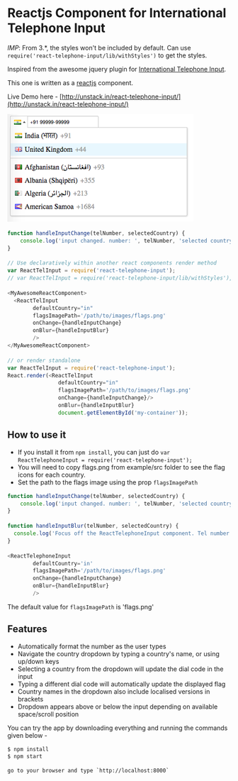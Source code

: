 Reactjs Component for International Telephone Input
===================================================

*IMP*: From 3.*, the styles won't be included by default. Can use `require('react-telephone-input/lib/withStyles')` to get the styles.

Inspired from the awesome jquery plugin for <a href="https://github.com/Bluefieldscom/intl-tel-input" target="_blank">International Telephone Input</a>.

This one is written as a [reactjs](http://facebook.github.io/react/) component.

Live Demo here - [http://unstack.in/react-telephone-input/](http://unstack.in/react-telephone-input/)

![How it looks](/images/react-telephone-number-screenshot.png?raw=true "How it looks")

```js
function handleInputChange(telNumber, selectedCountry) {
    console.log('input changed. number: ', telNumber, 'selected country: ', selectedCountry);
}

// Use declaratively within another react components render method
var ReactTelInput = require('react-telephone-input');
// var ReactTelInput = require('react-telephone-input/lib/withStyles'), if you need the styles

<MyAwesomeReactComponent>
  <ReactTelInput
        defaultCountry="in"
        flagsImagePath='/path/to/images/flags.png'
        onChange={handleInputChange}
        onBlur={handleInputBlur}
        />
</MyAwesomeReactComponent>

// or render standalone
var ReactTelInput = require('react-telephone-input');
React.render(<ReactTelInput
                defaultCountry="in"
                flagsImagePath='/path/to/images/flags.png'
                onChange={handleInputChange}/>
                onBlur={handleInputBlur}
                document.getElementById('my-container'));
```

## How to use it
- If you install it from `npm install`, you can just do `var ReactTelephoneInput = require('react-telephone-input');`
- You will need to copy flags.png from example/src folder to see the flag icons for each country.
- Set the path to the flags image using the prop `flagsImagePath`
```js
function handleInputChange(telNumber, selectedCountry) {
	console.log('input changed. number: ', telNumber, 'selected country: ', selectedCountry);
}

function handleInputBlur(telNumber, selectedCountry) {
  console.log('Focus off the ReactTelephoneInput component. Tel number entered is: ', telNumber, ' selected country is: ', selectedCountry);
}

<ReactTelephoneInput
        defaultCountry='in'
        flagsImagePath='/path/to/images/flags.png'
        onChange={handleInputChange}
        onBlur={handleInputBlur}
        />
```
The default value for `flagsImagePath` is 'flags.png'


## Features
* Automatically format the number as the user types
* Navigate the country dropdown by typing a country's name, or using up/down keys
* Selecting a country from the dropdown will update the dial code in the input
* Typing a different dial code will automatically update the displayed flag
* Country names in the dropdown also include localised versions in brackets
* Dropdown appears above or below the input depending on available space/scroll position

You can try the app by downloading everything and running the commands given below -

```
$ npm install
$ npm start

go to your browser and type `http://localhost:8000`
```

